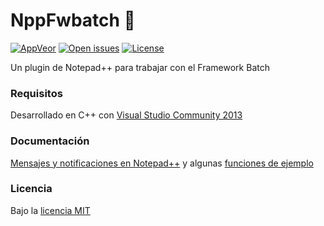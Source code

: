 # NppFwbatch :octopus:

[![AppVeor][badge-appveyor]][appveyor]
[![Open issues][badge-issues]][issues]
[![License][badge-license]][license]

Un plugin de Notepad++ para trabajar con el Framework Batch

### Requisitos

Desarrollado en C++ con [Visual Studio Community 2013](https://www.visualstudio.com/en-us/products/visual-studio-community-vs.aspx) 

### Documentación

[Mensajes y notificaciones en
Notepad++](http://docs.notepad-plus-plus.org/index.php/Messages_And_Notifications)
y algunas [funciones de ejemplo](http://searchplus.googlecode.com/svn-history/r1/trunk/SearchPlus/editor.cpp)

### Licencia

Bajo la [licencia MIT][license]

[badge-appveyor]: https://img.shields.io/appveyor/ci/penicolas/nppfwbatch.svg?style=flat-square
[badge-issues]:   http://img.shields.io/github/issues/penicolas/nppfwbatch.svg?style=flat-square
[badge-license]:  http://img.shields.io/badge/license-MIT-blue.svg?style=flat-square
[appveyor]:       https://ci.appveyor.com/project/penicolas/nppfwbatch
[heuristics]:     https://github.com/penicolas/NppFwbatch/issues/2
[issues]:         https://github.com/penicolas/NppFwbatch/issues
[license]:        LICENSE
